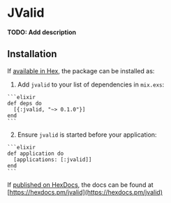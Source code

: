 # JValid

**TODO: Add description**

## Installation

If [available in Hex](https://hex.pm/docs/publish), the package can be installed as:

  1. Add `jvalid` to your list of dependencies in `mix.exs`:

    ```elixir
    def deps do
      [{:jvalid, "~> 0.1.0"}]
    end
    ```

  2. Ensure `jvalid` is started before your application:

    ```elixir
    def application do
      [applications: [:jvalid]]
    end
    ```

If [published on HexDocs](https://hex.pm/docs/tasks#hex_docs), the docs can
be found at [https://hexdocs.pm/jvalid](https://hexdocs.pm/jvalid)

